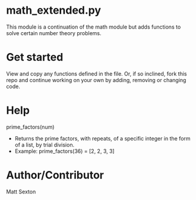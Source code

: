 # math_extended.py
This module is a continuation of the math module but adds functions to solve certain number theory problems.
# Get started
View and copy any functions defined in the file. Or, if so inclined, fork this repo and continue working on your own by adding, removing or changing code. 
# Help
prime_factors(num)
- Returns the prime factors, with repeats, of a specific integer in the form of a list, by trial division.
- Example: prime_factors(36) = [2, 2, 3, 3]

# Author/Contributor
Matt Sexton
